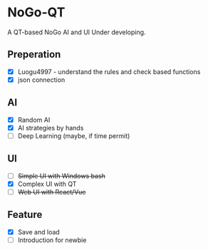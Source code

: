 # NoGo-QT

A QT-based NoGo AI and UI
Under developing.

## Preperation

- [x] Luogu4997 - understand the rules and check based functions
- [x] json connection

## AI

- [x] Random AI
- [x] AI strategies by hands
- [ ] Deep Learning (maybe, if time permit)

## UI

- [ ] ~~Simple UI with Windows bash~~
- [x] Complex UI with QT
- [ ] ~~Web UI with React/Vue~~

## Feature

- [x] Save and load
- [ ] Introduction for newbie
